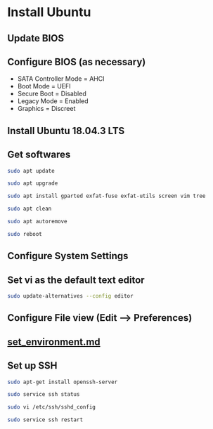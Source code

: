 # Install Ubuntu

## Update BIOS

## Configure BIOS (as necessary)

-   SATA Controller Mode = AHCI
-   Boot Mode = UEFI
-   Secure Boot = Disabled
-   Legacy Mode = Enabled
-   Graphics = Discreet

## Install Ubuntu 18.04.3 LTS

## Get softwares

```sh
sudo apt update

sudo apt upgrade

sudo apt install gparted exfat-fuse exfat-utils screen vim tree

sudo apt clean

sudo apt autoremove

sudo reboot
```

## Configure System Settings

## Set vi as the default text editor

```sh
sudo update-alternatives --config editor
```

## Configure File view (Edit --> Preferences)

## [set_environment.md](set_environment.md)

## Set up SSH

```sh
sudo apt-get install openssh-server

sudo service ssh status

sudo vi /etc/ssh/sshd_config

sudo service ssh restart
```
